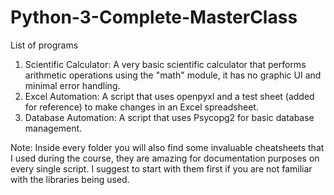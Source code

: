# Python-3-Complete-MasterClass

List of programs

1) Scientific Calculator: A very basic scientific calculator that performs arithmetic operations using the "math" module, it has no graphic UI and minimal error handling. 
2) Excel Automation: A script that uses openpyxl and a test sheet (added for reference) to make changes in an Excel spreadsheet.
3) Database Automation: A script that uses Psycopg2 for basic database management. 


Note: Inside every folder you will also find some invaluable cheatsheets that I used during the course, they are amazing for documentation purposes on every single script. I suggest to start with them first if you are not familiar with the libraries being used. 
